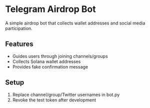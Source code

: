 # Telegram Airdrop Bot

A simple airdrop bot that collects wallet addresses and social media participation.

## Features
- Guides users through joining channels/groups
- Collects Solana wallet addresses
- Provides fake confirmation message

## Setup
1. Replace channel/group/Twitter usernames in bot.py
2. Revoke the test token after development
